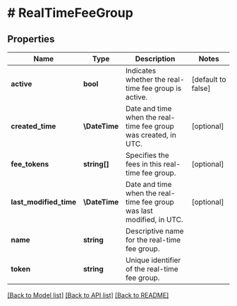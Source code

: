 # # RealTimeFeeGroup

## Properties

Name | Type | Description | Notes
------------ | ------------- | ------------- | -------------
**active** | **bool** | Indicates whether the real-time fee group is active. | [default to false]
**created_time** | **\DateTime** | Date and time when the real-time fee group was created, in UTC. | [optional]
**fee_tokens** | **string[]** | Specifies the fees in this real-time fee group. | [optional]
**last_modified_time** | **\DateTime** | Date and time when the real-time fee group was last modified, in UTC. | [optional]
**name** | **string** | Descriptive name for the real-time fee group. |
**token** | **string** | Unique identifier of the real-time fee group. |

[[Back to Model list]](../../README.md#models) [[Back to API list]](../../README.md#endpoints) [[Back to README]](../../README.md)
